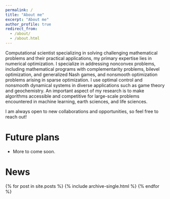 ```yaml
---
permalink: /
title: "About me"
excerpt: "About me"
author_profile: true
redirect_from:
  - /about/
  - /about.html
---
```


Computational scientist specializing in solving challenging mathematical problems and their practical applications, my primary expertise lies in numerical optimization.
I specialize in addressing nonconvex problems, including mathematical programs with complementarity problems, bilevel optimization, and generalized Nash games, and nonsmooth optimization problems arising in sparse optimization.
I use optimal control and nonsmooth dynamical systems in diverse applications such as game theory and geochemistry.
 An important aspect of my research is to make algorithms accessible and competitive for large-scale problems encountered in machine learning, earth sciences, and life sciences.

I am always open to new collaborations and opportunities, so feel free to reach out!

Future plans
======

- More to come soon.

News
======
{% for post in site.posts %}
  {% include archive-single.html %}
{% endfor %}
